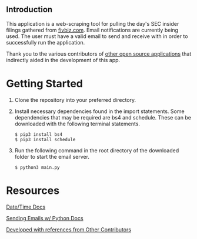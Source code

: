 ## Introduction
This application is a web-scraping tool for pulling the day's SEC insider filings gathered from 
[fivbiz.com](https://finviz.com/insidertrading.ashx?or=10000&tv=1000000&tc=1&o=-sec).
Email notifications are currently being used. The user must have a valid email to send and receive with in order to successfully run the application.

Thank you to the various contributors of [other open source applications](https://github.com/mariostoev/finviz/blob/master/finviz/screener.py) that indirectly aided in the development of this app.



# Getting Started
1. Clone the repository into your preferred directory. 

2. Install necessary dependencies found in the import statements. Some dependencies that may be required are bs4 and schedule. These can be downloaded with the following terminal statements.
    ```
    $ pip3 install bs4
    $ pip3 install schedule
    ```

3. Run the following command in the root directory of the downloaded folder to start the email server.
    ```
    $ python3 main.py
    ```



# Resources
[Date/Time Docs](https://www.programiz.com/python-programming/datetime/current-datetime)

[Sending Emails w/ Python Docs](https://realpython.com/python-send-email/)

[Developed with references from Other Contributors](https://github.com/mariostoev/finviz/blob/master/finviz/screener.py)
